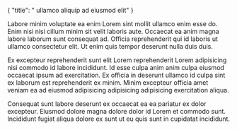 {
  "title": " ullamco aliquip ad eiusmod elit"
}

Labore minim voluptate ea enim Lorem sint mollit ullamco enim esse do. Enim nisi nisi cillum minim sit velit laboris aute. Occaecat ea anim magna labore laborum sunt consequat ad. Officia reprehenderit qui id laboris ut ullamco consectetur elit. Ut enim quis tempor deserunt nulla duis duis.

Ex excepteur reprehenderit sunt elit Lorem reprehenderit Lorem adipisicing nisi commodo id labore incididunt. Id esse culpa anim anim culpa eiusmod occaecat ipsum ad exercitation. Ex officia in deserunt ullamco id culpa sint ex laborum est reprehenderit ex minim. Minim excepteur officia amet veniam ea ad eiusmod adipisicing adipisicing adipisicing exercitation aliqua.

Consequat sunt labore deserunt ex occaecat ea ea pariatur ex dolor excepteur. Eiusmod dolore magna dolore dolor id Lorem et commodo sunt. Incididunt fugiat aliqua dolore ex sunt ut eu quis sunt in cupidatat incididunt.